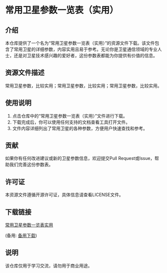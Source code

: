 # 常用卫星参数一览表（实用）

## 介绍

本仓库提供了一个名为“常用卫星参数一览表（实用）”的资源文件下载。该文件包含了常用卫星的详细参数，内容实用且易于参考。无论你是卫星通信领域的专业人士，还是对卫星技术感兴趣的爱好者，这份参数表都能为你提供有价值的信息。

## 资源文件描述

常用卫星参数，比较实用；常用卫星参数，比较实用；常用卫星参数，比较实用。

## 使用说明

1. 点击仓库中的“常用卫星参数一览表（实用）”文件进行下载。
2. 下载完成后，你可以使用任何支持的文档查看工具打开文件。
3. 文件内容详细列出了常用卫星的各种参数，方便用户快速查找和参考。

## 贡献

如果你有任何改进建议或新的卫星参数信息，欢迎提交Pull Request或Issue，帮助我们完善这份参数表。

## 许可证

本资源文件遵循开源许可证，具体信息请查看LICENSE文件。

## 下载链接
[常用卫星参数一览表实用](https://pan.quark.cn/s/891c597dab5c) 

(备用: [备用下载](https://pan.baidu.com/s/1E6DP1eXs5c1bwBwiZhKduw?pwd=1234))

## 说明

该仓库仅用于学习交流，请勿用于商业用途。
